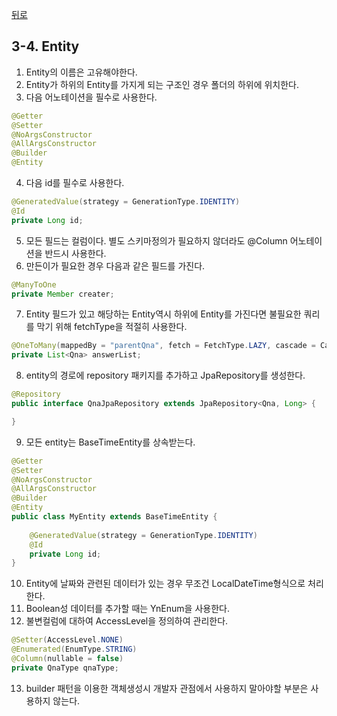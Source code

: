 [뒤로](3-Spring개발가이드.md)
## 3-4. Entity

1. Entity의 이름은 고유해야한다.
2. Entity가 하위의 Entity를 가지게 되는 구조인 경우 폴더의 하위에 위치한다.
3. 다음 어노테이션을 필수로 사용한다.
```java
@Getter
@Setter
@NoArgsConstructor
@AllArgsConstructor
@Builder
@Entity
```
4. 다음 id를 필수로 사용한다.
```java
@GeneratedValue(strategy = GenerationType.IDENTITY)
@Id
private Long id;
```
5. 모든 필드는 컬럼이다. 별도 스키마정의가 필요하지 않더라도 @Column 어노테이션을 반드시 사용한다.
6. 만든이가 필요한 경우 다음과 같은 필드를 가진다.
```java
@ManyToOne
private Member creater;
```
7. Entity 필드가 있고 해당하는 Entity역시 하위에 Entity를 가진다면 불필요한 쿼리를 막기 위해 fetchType을 적절히 사용한다.
```java
@OneToMany(mappedBy = "parentQna", fetch = FetchType.LAZY, cascade = CascadeType.ALL, orphanRemoval = true)
private List<Qna> answerList;
```
8. entity의 경로에 repository 패키지를 추가하고 JpaRepository를 생성한다.
```java
@Repository
public interface QnaJpaRepository extends JpaRepository<Qna, Long> {

}
```
9. 모든 entity는 BaseTimeEntity를 상속받는다.
```java
@Getter
@Setter
@NoArgsConstructor
@AllArgsConstructor
@Builder
@Entity
public class MyEntity extends BaseTimeEntity {
    
    @GeneratedValue(strategy = GenerationType.IDENTITY)
    @Id
    private Long id;
}
```
10. Entity에 날짜와 관련된 데이터가 있는 경우 무조건 LocalDateTime형식으로 처리한다.
11. Boolean성 데이터를 추가할 때는 YnEnum을 사용한다.
12. 불변컬럼에 대하여 AccessLevel을 정의하여 관리한다.
```java
@Setter(AccessLevel.NONE)
@Enumerated(EnumType.STRING)
@Column(nullable = false)
private QnaType qnaType;
```
13. builder 패턴을 이용한 객체생성시 개발자 관점에서 사용하지 말아야할 부분은 사용하지 않는다.